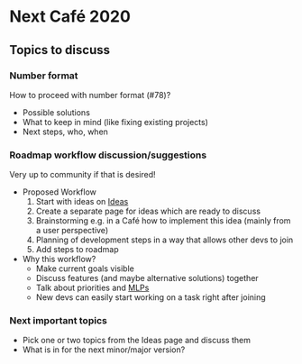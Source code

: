 # Next Café 2020


## Topics to discuss

### Number format

How to proceed with number format (#78)? 

* Possible solutions
* What to keep in mind (like fixing existing projects)
* Next steps, who, when

### Roadmap workflow discussion/suggestions

Very up to community if that is desired!

* Proposed Workflow
  1. Start with ideas on [Ideas](dev/Ideas)
  2. Create a separate page for ideas which are ready to discuss
  3. Brainstorming e.g. in a Café how to implement this idea (mainly from a user perspective)
  4. Planning of development steps in a way that allows other devs to join
  5. Add steps to roadmap
* Why this workflow?
  * Make current goals visible
  * Discuss features (and maybe alternative solutions) together
  * Talk about priorities and [MLPs][mlp]
  * New devs can easily start working on a task right after joining

### Next important topics

* Pick one or two topics from the Ideas page and discuss them
* What is in for the next minor/major version?

[mlp]: https://firstround.com/review/dont-serve-burnt-pizza-and-other-lessons-in-building-minimum-lovable-products/